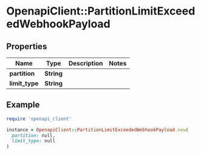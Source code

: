 # OpenapiClient::PartitionLimitExceededWebhookPayload

## Properties

| Name | Type | Description | Notes |
| ---- | ---- | ----------- | ----- |
| **partition** | **String** |  |  |
| **limit_type** | **String** |  |  |

## Example

```ruby
require 'openapi_client'

instance = OpenapiClient::PartitionLimitExceededWebhookPayload.new(
  partition: null,
  limit_type: null
)
```


